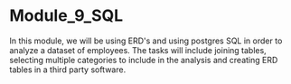 # Module_9_SQL

In this module, we will be using ERD's and using postgres SQL in order to analyze a dataset of employees. The tasks will include joining tables, selecting multiple categories to include in the analysis and creating ERD tables in a third party software.